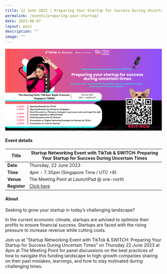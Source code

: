```yaml
---
title: 22 June 2023 | Preparing Your Startup for Success During Uncertain Times
permalink: /events/preparing-your-startup/
date: 2023-06-07
layout: post
description: ""
image: ""
---
```

![](/images/2023/tiktok%20x%20switch%20(1200%20×%20628px)%20(1200%20×%20628px).png)
#### Event details


| **Title** | Startup Networking Event with TikTok & SWITCH: Preparing Your Startup for Success During Uncertain Times |
| -------- | -------- |
|**Date** | Thursday, 22 June 2023 
| **Time**    | 4pm - 7.30pm (Singapore Time / UTC +8) |
|**Venue** | The Meeting Point at LaunchPad @ one-north
| **Register** |   [Click here](https://tiktokstartup.splashthat.com) |

#### About

Seeking to grow your startup in today’s challenging landscape?

In the current economic climate, startups are advised to optimize their profits to ensure financial success. Startups are faced with the rising pressure to increase revenue while cutting costs.

Join us at “Startup Networking Event with TikTok & SWITCH: Preparing Your Startup for Success During Uncertain Times” on Thursday 22 June 2023 at 4pm at The Meeting Point for panel discussions on the best practices of how to navigate this funding landscape to high-growth companies sharing on their past mistakes, learnings, and how to stay motivated during challenging times.